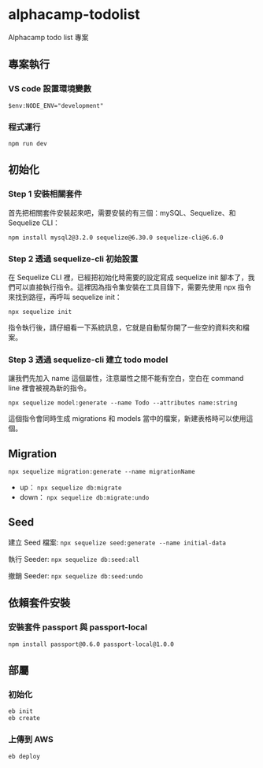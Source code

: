 # alphacamp-todolist
Alphacamp todo list 專案

## 專案執行

### VS code 設置環境變數
```
$env:NODE_ENV="development"
```

### 程式運行
```
npm run dev
```

## 初始化
### Step 1 安裝相關套件

首先把相關套件安裝起來吧，需要安裝的有三個：mySQL、Sequelize、和 Sequelize CLI：

```
npm install mysql2@3.2.0 sequelize@6.30.0 sequelize-cli@6.6.0
```

### Step 2 透過 sequelize-cli 初始設置

在 Sequelize CLI 裡，已經把初始化時需要的設定寫成 sequelize init 腳本了，我們可以直接執行指令。這裡因為指令集安裝在工具目錄下，需要先使用 npx 指令來找到路徑，再呼叫 sequelize init：

```
npx sequelize init
```

指令執行後，請仔細看一下系統訊息，它就是自動幫你開了一些空的資料夾和檔案。

### Step 3 透過 sequelize-cli 建立 todo model

讓我們先加入 name 這個屬性，注意屬性之間不能有空白，空白在 command line 裡會被視為新的指令。

```
npx sequelize model:generate --name Todo --attributes name:string
```

這個指令會同時生成 migrations 和 models 當中的檔案，新建表格時可以使用這個。

## Migration

```
npx sequelize migration:generate --name migrationName
```

* up： `npx sequelize db:migrate`
* down： `npx sequelize db:migrate:undo`

## Seed

建立 Seed 檔案: `npx sequelize seed:generate --name initial-data`

執行 Seeder: `npx sequelize db:seed:all`

撤銷 Seeder: `npx sequelize db:seed:undo`

## 依賴套件安裝

### 安裝套件 passport 與 passport-local
```
npm install passport@0.6.0 passport-local@1.0.0
```

## 部屬
### 初始化
```
eb init
eb create
```

### 上傳到 AWS
```
eb deploy
```